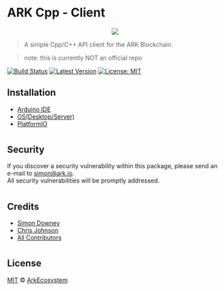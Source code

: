# ARK Cpp - Client

<p align="center">
  <img src="https://github.com/sleepdefic1t/cpp-client/blob/master/ark_cpp_client.png"/>
</p>

> A simple Cpp/C++ API client for the ARK Blockchain.  

> note: this is currently NOT an official repo

[![Build Status](https://img.shields.io/travis/ArkEcosystem/cpp-client/master.svg?style=flat-square)](https://travis-ci.org/ArkEcosystem/core-plugin-skeleton)
[![Latest Version](https://img.shields.io/github/release/cpp-client/cpp-client.svg?style=flat-square)](https://github.com/ArkEcosystem/cpp-client/releases)
[![License: MIT](https://img.shields.io/badge/License-MIT-yellow.svg)](https://opensource.org/licenses/MIT)


## Installation  
- [Arduino IDE](https://github.com/sleepdefic1t/cpp-client/blob/master/docs/INSTALL_ARDUINO.md)  
- [OS(Desktop/Server)](https://github.com/sleepdefic1t/cpp-client/blob/master/docs/INSTALL_OS.md)
- [PlatformIO](https://github.com/sleepdefic1t/cpp-client/blob/master/docs/INSTALL_PLATFORMIO.md)

#

## Security

If you discover a security vulnerability within this package, please send an e-mail to simon@ark.io.  
All security vulnerabilities will be promptly addressed.

#

## Credits

- [Simon Downey](https://github.com/sleepdeficit)
- [Chris Johnson](https://github.com/ciband)
- [All Contributors](../../../../contributors)

#

## License

[MIT](LICENSE) © [ArkEcosystem](https://ark.io)
